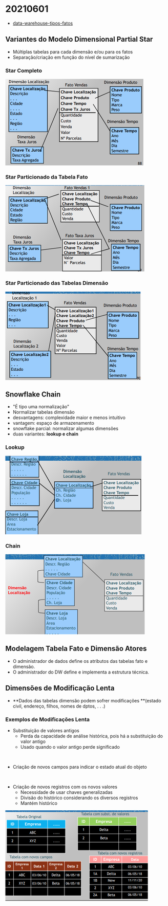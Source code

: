 # 20210601

- [data-warehouse-tipos-fatos](https://rafaelpiton.com.br/blog/data-warehouse-tipos-fatos/)

## Variantes do Modelo Dimensional Partial Star
- Múltiplas tabelas para cada dimensão e/ou para os fatos
- Separação/criação em função do nível de sumarização

### Star Completo
![](./resources/star-completo.png)

### Star Particionado da Tabela Fato
![](./resources/star-particao-tab-fato.png)

### Star Particionado das Tabelas Dimensão
![](./resources/star-particao-tab-dimensao.png)

## Snowflake Chain
- "É tipo uma normalização"
- Normalizar tabelas dimensão
- desvantagens: complexidade maior e menos intuitivo
- vantagem: espaço de armazenamento
- snowflake parcial: normalizar algumas dimensões
- duas variantes: **lookup e chain**

### Lookup
![](./resources/snowflake-lookup.png)

### Chain
![](./resources/snowflake-chain.png)

## Modelagem Tabela Fato e Dimensão Atores
- O administrador de dados define os atributos das tabelas fato e dimensão.
- O administrador do DW define e implementa a estrutura técnica.

## Dimensões de Modificação Lenta
- **Dados das tabelas dimensão podem sofrer modificações **(estado civil, endereço, filhos, nomes de dptos, . . .)

### Exemplos de Modificações Lenta
- Substituição de valores antigos 
	- Perda da capacidade de análise histórica, pois há a substituição do valor antigo
	- Usado quando o valor antigo perde significado

<br>

- Criação de novos campos para indicar o estado atual do objeto

<br>

- Criação de novos registros com os novos valores
	- Necessidade de usar chaves generalizadas
	- Divisão do histórico considerando os diversos registros
	- Mantém histórico

![](./resources/exemplificacao-dimensoes-lentas.png)

